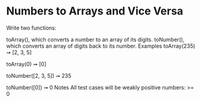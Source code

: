 # Numbers to Arrays and Vice Versa

Write two functions:

toArray(), which converts a number to an array of its digits.
toNumber(), which converts an array of digits back to its number.
Examples
toArray(235) ➞ [2, 3, 5]

toArray(0) ➞ [0]

toNumber([2, 3, 5]) ➞ 235

toNumber([0]) ➞ 0
Notes
All test cases will be weakly positive numbers: >= 0
